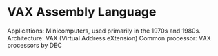 # VAX Assembly Language

Applications: Minicomputers, used primarily in the 1970s and 1980s.
Architecture: VAX (Virtual Address eXtension)
Common processor: VAX processors by DEC
